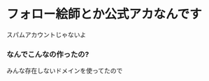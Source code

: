 # フォロー絵師とか公式アカなんです

スパムアカウントじゃないよ
  
  
  
  
  
  
  
  
  
  
  
  
  
  
  
### なんでこんなの作ったの?

みんな存在しないドメインを使ってたので
